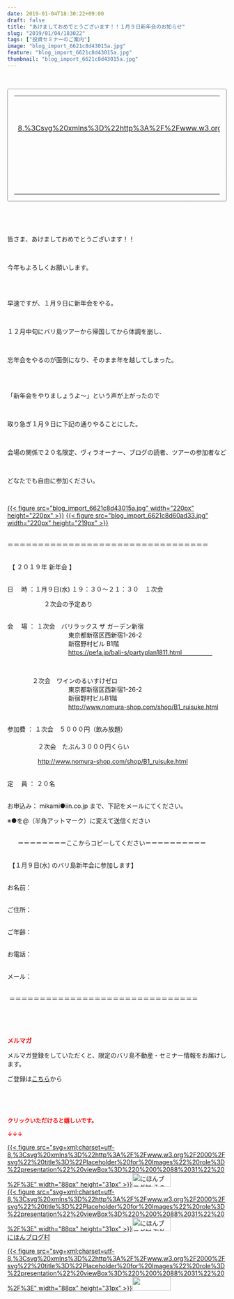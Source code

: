 ```yaml
---
date: 2019-01-04T18:30:22+09:00
draft: false
title: "あけましておめでとうございます！！１月９日新年会のお知らせ"
slug: "2019/01/04/183022"
tags: ["投資セミナーのご案内"]
image: "blog_import_6621c8d43015a.jpg"
feature: "blog_import_6621c8d43015a.jpg"
thumbnail: "blog_import_6621c8d43015a.jpg"
---
```

<p> </p><div contenteditable="false" style="border:1px dotted;padding:15px;border-radius:4px;"><table border="0" cellpadding="0" cellspacing="0" style="margin:0;table-layout:fixed;" width="100%">	<tbody width="100%">		<tr>			<td aligin="center" style="vertical-align:middle;" width="95"><span style="display:block;text-align:center;"><a alt0="AmebaAffiliate" alt1="稼げる人の常識、稼げない人の常識" alt2="Amazon" alt3="https://images-fe.ssl-images-amazon.com/images/I/51Ft8zEBpkL._SL160_.jpg" alt4="1" href="4802110227?SubscriptionId=AKIAJLD6FH2TADXIQKDQ&amp;tag=amebablog-a2371184-22&amp;linkCode=xm2&amp;camp=2025&amp;creative=165953&amp;creativeASIN=4802110227" target="_blank">{{< figure src="svg+xml;charset=utf-8,%3Csvg%20xmlns%3D%22http%3A%2F%2Fwww.w3.org%2F2000%2Fsvg%22%20title%3D%22Placeholder%20for%20Images%22%20role%3D%22presentation%22%20viewBox%3D%220%200%201%201%22%20%2F%3E" width="95px" >}}<noscript><img alt="稼げる人の常識、稼げない人の常識" border="0" data-img="affiliate" src="https://images-fe.ssl-images-amazon.com/images/I/51Ft8zEBpkL._SL160_.jpg" style="max-width:95px;vertical-align:middle;margin:0;"></noscript></a></span></td>			<td style="line-height:1.5;padding-left:15px;vertical-align:middle;"><a alt0="AmebaAffiliate" alt1="稼げる人の常識、稼げない人の常識" alt2="Amazon" alt3="https://images-fe.ssl-images-amazon.com/images/I/51Ft8zEBpkL._SL160_.jpg" alt4="1" href="4802110227?SubscriptionId=AKIAJLD6FH2TADXIQKDQ&amp;tag=amebablog-a2371184-22&amp;linkCode=xm2&amp;camp=2025&amp;creative=165953&amp;creativeASIN=4802110227" target="_blank">稼げる人の常識、稼げない人の常識</a>			<div style="padding: 3px 0;">1,180円</div>			<div style="font-size:0.83em;">Amazon</div></td>		</tr>	</tbody></table></div><p> </p><p> </p><p>皆さま、あけましておめでとうございます！！</p><p> </p><p>今年もよろしくお願いします。</p><p> </p><p><br/>早速ですが、１月９日に新年会をやる。</p><p> </p><p>１２月中旬にバリ島ツアーから帰国してから体調を崩し、</p><p> </p><p>忘年会をやるのが面倒になり、そのまま年を越してしまった。</p><p> </p><p><br/>「新年会をやりましょうよ～」という声が上がったので</p><p> </p><p>取り急ぎ１月９日に下記の通りやることにした。</p><p> </p><p>会場の関係で２０名限定、ヴィラオーナー、ブログの読者、ツアーの参加者など</p><p> </p><p>どなたでも自由に参加ください。</p><p> </p><p><a href="blog_import_6621c8d43015a.jpg">{{< figure src="blog_import_6621c8d43015a.jpg" width="220px" height="220px" >}}</a> <a href="blog_import_6621c8d60ad33.jpg">{{< figure src="blog_import_6621c8d60ad33.jpg" width="220px" height="219px" >}}</a></p><p><br/>＝＝＝＝＝＝＝＝＝＝＝＝＝＝＝＝＝＝＝＝＝＝＝＝＝＝＝＝＝＝＝＝＝</p><p><br/> 【 ２０１９年 新年会 】</p><p><br/>日　 時 ：１月９日(水) １９：３０～２１：３０　１次会</p><p>　　　　　　２次会の予定あり</p><p><br/>会 　場 ： １次会　バリラックス ザ ガーデン新宿<br/>　　　　　　　　　　東京都新宿区西新宿1-26-2<br/>　　　　　　　　　　新宿野村ビル B1階<br/>　　　　　　　　　　<a href="https://pefa.jp/bali-s/partyplan1811.html">https://pefa.jp/bali-s/partyplan1811.html　　　　　</a></p><p> </p><p>           　２次会　ワインのるいすけゼロ　<br/>　　　　　　　　　　東京都新宿区西新宿1-26-2<br/>　　　　　　　　　　新宿野村ビルB1階<br/>　　　　　　　　　　<a href="http://www.nomura-shop.com/shop/B1_ruisuke.html">http://www.nomura-shop.com/shop/B1_ruisuke.html</a></p><p><br/>参加費 ： １次会　５０００円（飲み放題）<br/> 　　　　<br/>　　　　　２次会　たぶん３０００円くらい</p><p>　　　　　<a href="http://www.nomura-shop.com/shop/B1_ruisuke.html">http://www.nomura-shop.com/shop/B1_ruisuke.html</a></p><p><br/>定　 員 ： ２０名</p><p><br/>お申込み： mikami●iin.co.jp まで、下記をメールにてください。</p><p>※●を@（半角アットマーク）に変えて送信ください</p><p><br/>      ＝＝＝＝＝＝＝＝ここからコピーしてください＝＝＝＝＝＝＝＝＝＝</p><p><br/> 【１月９日(水) のバリ島新年会に参加します】</p><p><br/>お名前：</p><p><br/>ご住所：</p><p><br/>ご年齢：</p><p><br/>お電話：</p><p><br/>メール：</p><p><br/> ＝＝＝＝＝＝＝＝＝＝＝＝＝＝＝＝＝＝＝＝＝＝＝＝＝＝＝＝＝＝＝</p><p> </p><p> </p><p><span style="font-weight: bold;"><span style="color: rgb(255, 0, 0);">メルマガ</span></span></p><p>メルマガ登録をしていただくと、限定のバリ島不動産・セミナー情報をお届けします。</p><p>ご登録は<a href="f9eeVI" target="_blank">こちら</a>から</p><p style="text-align: center;"> </p><p style="text-align: center;"> </p><p><font color="#ff0000" size="2"><strong>クリックいただけると嬉しいです。</strong></font></p><p><font color="#ff0000" size="2"><strong>↓↓↓</strong></font></p><p><a href="ranking.html?p_cid=01260127" id="&amp;blogmura_banner" target="_blank">{{< figure src="svg+xml;charset=utf-8,%3Csvg%20xmlns%3D%22http%3A%2F%2Fwww.w3.org%2F2000%2Fsvg%22%20title%3D%22Placeholder%20for%20Images%22%20role%3D%22presentation%22%20viewBox%3D%220%200%2088%2031%22%20%2F%3E" width="88px" height="31px" >}}<noscript><img alt="にほんブログ村 その他生活ブログ 不動産投資へ" border="0" height="31" src="https://img-proxy.blog-video.jp/images?url=http%3A%2F%2Flife.blogmura.com%2Fhudousantoushi%2Fimg%2Fhudousantoushi88_31.gif" width="88"></noscript></a><br/><a href="ranking.html?p_cid=01260127" target="_blank">{{< figure src="svg+xml;charset=utf-8,%3Csvg%20xmlns%3D%22http%3A%2F%2Fwww.w3.org%2F2000%2Fsvg%22%20title%3D%22Placeholder%20for%20Images%22%20role%3D%22presentation%22%20viewBox%3D%220%200%2088%2031%22%20%2F%3E" width="88px" height="31px" >}}<noscript><img alt="にほんブログ村 海外生活ブログ バリ島情報へ" border="0" height="31" src="https://img-proxy.blog-video.jp/images?url=http%3A%2F%2Foverseas.blogmura.com%2Fbali%2Fimg%2Fbali88_31.gif" width="88"></noscript></a><br/><a href="ranking.html?p_cid=01260127" target="_blank">にほんブログ村</a></p><p><a href="link.php?1804582" title="人気ブログランキングへ">{{< figure src="svg+xml;charset=utf-8,%3Csvg%20xmlns%3D%22http%3A%2F%2Fwww.w3.org%2F2000%2Fsvg%22%20title%3D%22Placeholder%20for%20Images%22%20role%3D%22presentation%22%20viewBox%3D%220%200%2088%2031%22%20%2F%3E" width="88px" height="31px" >}}<noscript><img border="0" height="31" src="https://blog.with2.net/img/banner/banner_22.gif" width="88"></noscript></a></p><p> </p>

